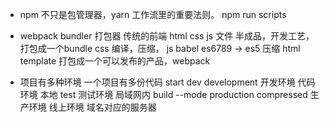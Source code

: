 - npm 不只是包管理器，yarn
  工作流里的重要法则。
  npm run scripts

- webpack 
  bundler 打包器
  传统的前端 html css js 文件
  半成品，开发工艺，打包成一个bundle 
  css 编译，压缩，
  js babel es6789 -> es5 压缩
  html template 
  打包成一个可以发布的产品，webpack

- 项目有多种环境
  一个项目有多份代码
  start dev development   开发环境 代码环境 本地
  test   测试环境  局域网内
  build --mode production compressed 生产环境 线上环境 域名对应的服务器
